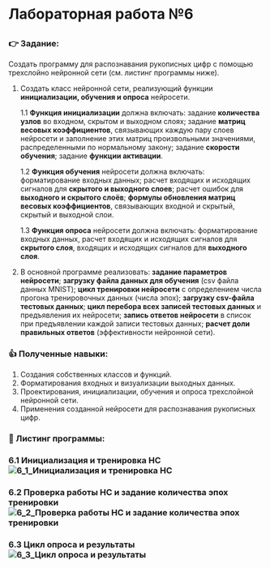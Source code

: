 # Лабораторная работа №6
## 
### :point_right: Задание:
 Создать программу для распознавания рукописных цифр с помощью трехслойно нейронной сети (см. листинг программы ниже).
1. Создать класс нейронной сети, реализующий функции **инициализации, обучения и опроса** нейросети.
   
   1.1 **Функция инициализации** должна включать: задание **количества узлов** во входном, скрытом и выходном слоях; задание **матриц весовых коэффициентов**, связывающих каждую пару слоев нейросети и заполнение этих матриц произвольными значениями, распределенными по нормальному закону; задание **скорости обучения**; задание **функции активации**.

   1.2 **Функция обучения** нейросети должна включать: форматирование входных данных; расчет входящих и исходящих сигналов для **скрытого и выходного слоев**; расчет ошибок для **выходного и скрытого слоёв**; **формулы обновления матриц весовых коэффициентов**, связывающих входной и скрытый, скрытый и выходной слои.
   
   1.3 **Функция опроса** нейросети должна включать: форматирование входных данных, расчет входящих и исходящих сигналов для **скрытого слоя**, входящих и исходящих сигналов для **выходного слоя**.

2. В основной программе реализовать: **задание параметров нейросети**; **загрузку файла данных для обучения** (csv файла данных MNIST); **цикл тренировки нейросети** с определением числа прогона тренировочных данных (числа эпох); **загрузку csv-файла тестовых данных**; **цикл перебора всех записей тестовых данных** и предъявления их нейросети; **запись ответов нейросети** в список при предъявлении каждой записи тестовых данных; **расчет доли правильных ответов** (эффективности нейронной сети). 
    
   
### :thumbsup: Полученные навыки:
1. Создания собственных классов и функций.
3. Форматирования входных и визуализации выходных данных.
4. Проектирования, инициализации, обучения и опроса трехслойной нейронной сети.
5. Применения созданной нейросети для распознавания рукописных цифр.
   

### :bookmark_tabs: Листинг программы:
### 6.1 Инициализация и тренировка НС![6_1_Инициализация и тренировка НС](https://github.com/user-attachments/assets/3d46b376-39cb-4983-a397-9a3865e4222e)
### 6.2 Проверка работы НС и задание количества эпох тренировки![6_2_Проверка работы НС и задание количества эпох тренировки](https://github.com/user-attachments/assets/d6526bff-e137-4ac6-a5d8-774aa4befdfd)
### 6.3 Цикл опроса и результаты![6_3_Цикл опроса и результаты](https://github.com/user-attachments/assets/63b18937-3edc-4a80-9d53-5b1443fec9ec)


